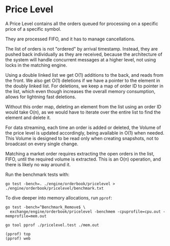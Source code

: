# Price Level

A Price Level contains all the orders queued for processing on a specific
price of a specific symbol.

They are processed FIFO, and it has to manage cancellations.

The list of orders is not "ordered" by arrival timestamp. Instead, they
are pushed back individually as they are received, because the architecture
of the system will handle concurrent messages at a higher level, not using
locks in the matching engine.

Using a double linked list we get O(1) additions to the back, and reads from the
front. We also get O(1) deletions if we have a pointer to the element in the
doubly linked list. For deletions, we keep a map of order ID to pointer in the
list, which even though increases the overall memory consumption, allows for
lightning fast deletions.

Without this order map, deleting an element from the list using an order ID
would take O(n), as we would have to iterate over the entire list to find
the element and delete it.

For data streaming, each time an order is added or deleted, the Volume of the
price level is updated accordingly, being available in O(1) when needed. This
Volume is designed to be read only when creating snapshots, not to broadcast
on every single change.

Matching a market order requires extracting the open orders in the list, FIFO,
until the required volume is extracted. This is an O(n) operation, and there
is likely no way around it.

Run the benchmark tests with:

```
go test -bench=. ./engine/orderbook/pricelevel > ./engine/orderbook/pricelevel/benchmark.txt
```

To dive deeper into memory allocations, run `pprof`:

```
go test -bench=^Benchmark_Remove$ \
  exchange/engine/orderbook/pricelevel -benchmem -cpuprofile=cpu.out -memprofile=mem.out

go tool pprof ./pricelevel.test ./mem.out

(pprof) top
(pprof) web
```